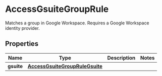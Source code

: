 

# AccessGsuiteGroupRule

Matches a group in Google Workspace. Requires a Google Workspace identity provider.

## Properties

| Name | Type | Description | Notes |
|------------ | ------------- | ------------- | -------------|
|**gsuite** | [**AccessGsuiteGroupRuleGsuite**](AccessGsuiteGroupRuleGsuite.md) |  |  |



